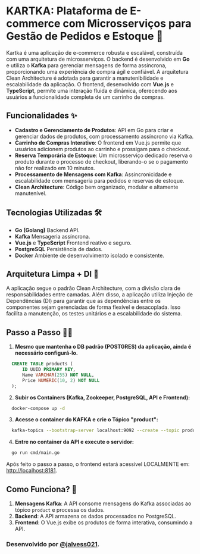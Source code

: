 # KARTKA: Plataforma de E-commerce com Microsserviços para Gestão de Pedidos e Estoque 🚀

Kartka é uma aplicação de e-commerce robusta e escalável, construída com uma arquitetura de microsserviços. O backend é desenvolvido em **Go** e utiliza o **Kafka** para gerenciar mensagens de forma assíncrona, proporcionando uma experiência de compra ágil e confiável. A arquitetura Clean Architecture é adotada para garantir a manutenibilidade e escalabilidade da aplicação. O frontend, desenvolvido com **Vue.js** e **TypeScript**, permite uma interação fluida e dinâmica, oferecendo aos usuários a funcionalidade completa de um carrinho de compras.

## Funcionalidades ✨

- **Cadastro e Gerenciamento de Produtos**: API em Go para criar e gerenciar dados de produtos, com processamento assíncrono via Kafka.
- **Carrinho de Compras Interativo**: O frontend em Vue.js permite que usuários adicionem produtos ao carrinho e prossigam para o checkout.
- **Reserva Temporária de Estoque**: Um microsserviço dedicado reserva o produto durante o processo de checkout, liberando-o se o pagamento não for realizado em 10 minutos.
- **Processamento de Mensagens com Kafka**: Assincronicidade e escalabilidade com mensageria para pedidos e reservas de estoque.
- **Clean Architecture**: Código bem organizado, modular e altamente manutenível.

## Tecnologias Utilizadas 🛠

- **Go (Golang)** Backend API.
- **Kafka** Mensageria assíncrona.
- **Vue.js** e **TypeScript** Frontend reativo e seguro.
- **PostgreSQL** Persistência de dados.
- **Docker** Ambiente de desenvolvimento isolado e consistente.

## Arquitetura Limpa + DI 🧩
A aplicação segue o padrão Clean Architecture, com a divisão clara de responsabilidades entre camadas. 
Além disso, a aplicação utiliza Injeção de Dependências (DI) para garantir que as dependências entre os componentes sejam gerenciadas de forma flexível e desacoplada. Isso facilita a manutenção, os testes unitários e a escalabilidade do sistema.


## Passo a Passo 🏃‍♂️

1. **Mesmo que mantenha o DB padrão (POSTGRES) da aplicação, ainda é necessário configurá-lo.**
```sql
  CREATE TABLE products (
      ID UUID PRIMARY KEY,
      Name VARCHAR(255) NOT NULL,
      Price NUMERIC(10, 2) NOT NULL
  );
```



2. **Subir os Containers (Kafka, Zookeeper, PostgreSQL, API e Frontend):**
```bash
  docker-compose up -d
```
3. **Acesse o container do KAFKA e crie o Tópico "product":**
```bash
  kafka-topics --bootstrap-server localhost:9092 --create --topic product --if-not-exists
```
4. **Entre no container da API e execute o servidor:**
```bash
  go run cmd/main.go
```

Após feito o passo a passo, o frontend estará acessível LOCALMENTE em: [http://localhost:8181](http://localhost:8181).

## Como Funciona? 🔄

1. **Mensagens Kafka**: A API consome mensagens do Kafka associadas ao tópico `product` e processa os dados.
2. **Backend**: A API armazena os dados processados no PostgreSQL.
3. **Frontend**: O Vue.js exibe os produtos de forma interativa, consumindo a API.

### Desenvolvido por [@jalvess021](https://github.com/jalvess021).
